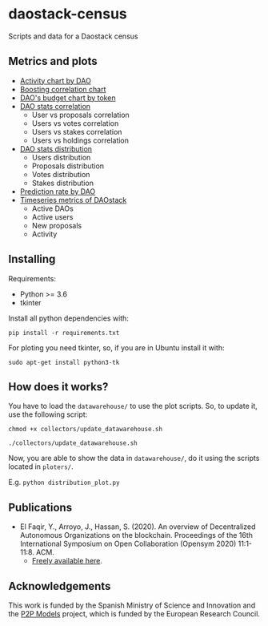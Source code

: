 # daostack-census
Scripts and data for a Daostack census

## Metrics and plots
* [Activity chart by DAO](https://github.com/Grasia/daostack-census/blob/master/ploters/activity_plot.py)
* [Boosting correlation chart](https://github.com/Grasia/daostack-census/blob/master/ploters/boosting_correlation_plot.py)
* [DAO's budget chart by token](https://github.com/Grasia/daostack-census/blob/master/ploters/budget_plot.py)
* [DAO stats correlation](https://github.com/Grasia/daostack-census/blob/master/ploters/dao_stats_correlation_plot.py)
   * User vs proposals correlation 
   * Users vs votes correlation
   * Users vs stakes correlation
   * Users vs holdings correlation
* [DAO stats distribution](https://github.com/Grasia/daostack-census/blob/master/ploters/distribution_plot.py)
   * Users distribution
   * Proposals distribution
   * Votes distribution
   * Stakes distribution
* [Prediction rate by DAO](https://github.com/Grasia/daostack-census/blob/master/ploters/prediction_rate_plot.py)
* [Timeseries metrics of DAOstack](https://github.com/Grasia/daostack-census/blob/master/ploters/time_serie_plot.py)
   * Active DAOs
   * Active users
   * New proposals
   * Activity


## Installing
Requirements:
* Python >= 3.6
* tkinter

Install all python dependencies with:

`pip install -r requirements.txt`

For ploting you need tkinter, so, if you are in Ubuntu install it with:

`sudo apt-get install python3-tk`

## How does it works?
You have to load the `datawarehouse/` to use the plot scripts. So, to update it, use the following script:

`chmod +x collectors/update_datawarehouse.sh`

`./collectors/update_datawarehouse.sh`

Now, you are able to show the data in `datawarehouse/`, do it using the scripts located in `ploters/`.

E.g. `python distribution_plot.py`

## Publications
* El Faqir, Y., Arroyo, J., Hassan, S. (2020). An overview of Decentralized Autonomous Organizations on the blockchain. Proceedings of the 16th International Symposium on Open Collaboration (Opensym 2020) 11:1-11:8. ACM. 
    * [Freely available here](https://opensym.org/wp-content/uploads/2020/08/os20-paper-a11-el-faqir.pdf).

## Acknowledgements
This work is funded by the Spanish Ministry of Science and Innovation and the [P2P Models](https://p2pmodels.eu/) project, which is funded by the European Research Council.
